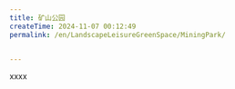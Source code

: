 ```yaml
---
title: 矿山公园
createTime: 2024-11-07 00:12:49
permalink: /en/LandscapeLeisureGreenSpace/MiningPark/


---
```


xxxx